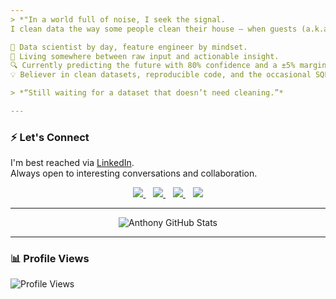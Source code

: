 ```yaml
---
> *"In a world full of noise, I seek the signal.  
I clean data the way some people clean their house — when guests (a.k.a. models) are coming."*

🧠 Data scientist by day, feature engineer by mindset.  
📍 Living somewhere between raw input and actionable insight.  
🔍 Currently predicting the future with 80% confidence and a ±5% margin of error.  
💡 Believer in clean datasets, reproducible code, and the occasional SQL pun.

> *“Still waiting for a dataset that doesn’t need cleaning.”*

---
```


### ⚡ Let's Connect

I'm best reached via [LinkedIn](https://www.linkedin.com/in/anthonymipawa/).  
Always open to interesting conversations and collaboration.

<p align="center">
  <a href="https://twitter.com/LoytTony">
    <img src="https://img.shields.io/badge/twitter-%231DA1F2.svg?&style=for-the-badge&logo=twitter&logoColor=white" />
  </a>&nbsp;&nbsp;
  <a href="mailto:hilanth7@gmail.com">
    <img src="https://img.shields.io/badge/email-%23D14836.svg?&style=for-the-badge&logo=gmail&logoColor=white" />
  </a>&nbsp;&nbsp;
  <a href="https://www.linkedin.com/in/anthonymipawa/">
    <img src="https://img.shields.io/badge/linkedin-%230077B5.svg?&style=for-the-badge&logo=linkedin&logoColor=white" />
  </a>&nbsp;&nbsp;
  <a href="https://medium.com/@mipawa">
    <img src="https://img.shields.io/badge/Medium-12100E?style=for-the-badge&logo=medium&logoColor=white" />
  </a>
</p>

---

<p align="center">
  <img src="https://github-readme-stats.vercel.app/api?username=Tonyloyt&count_private=true&show_icons=true&theme=noctis_minimus&hide_border=true" alt="Anthony GitHub Stats" />
</p>

---

### 📊 Profile Views

<p align="left">
  <img src="https://komarev.com/ghpvc/?username=Tonyloyt&color=dc143c" alt="Profile Views" />
</p>
